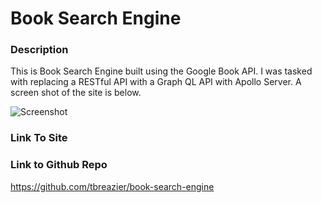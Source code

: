# Book Search Engine

### Description

This is Book Search Engine built using the Google Book API. I was tasked with replacing a RESTful API with a Graph QL API with Apollo Server. A screen shot of the site is below.

![Screenshot](https://github.com/tbreazier/book-search-engine/blob/feature/frontend/client/public/Book-search-engine.png)

### Link To Site


### Link to Github Repo
https://github.com/tbreazier/book-search-engine
